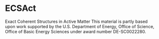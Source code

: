 # ECSAct
Exact Coherent Structures in Active Matter
This material is partly based upon work supported by the U.S. Department of Energy, Office of Science, Office of Basic Energy Sciences under award number DE-SC0022280.
